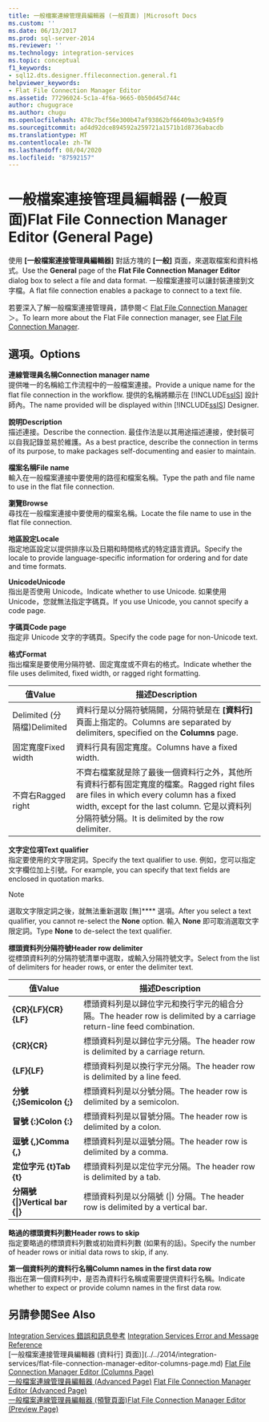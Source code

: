 ```yaml
---
title: 一般檔案連線管理員編輯器 (一般頁面) |Microsoft Docs
ms.custom: ''
ms.date: 06/13/2017
ms.prod: sql-server-2014
ms.reviewer: ''
ms.technology: integration-services
ms.topic: conceptual
f1_keywords:
- sql12.dts.designer.ffileconnection.general.f1
helpviewer_keywords:
- Flat File Connection Manager Editor
ms.assetid: 77296024-5c1a-4f6a-9665-0b50d45d744c
author: chugugrace
ms.author: chugu
ms.openlocfilehash: 478c7bcf56e300b47af93862bf66409a3c94b5f9
ms.sourcegitcommit: ad4d92dce894592a259721a1571b1d8736abacdb
ms.translationtype: MT
ms.contentlocale: zh-TW
ms.lasthandoff: 08/04/2020
ms.locfileid: "87592157"
---
```

# <a name="flat-file-connection-manager-editor-general-page"></a><span data-ttu-id="6a4f9-102">一般檔案連接管理員編輯器 (一般頁面)</span><span class="sxs-lookup"><span data-stu-id="6a4f9-102">Flat File Connection Manager Editor (General Page)</span></span>
  <span data-ttu-id="6a4f9-103">使用 **[一般檔案連接管理員編輯器]** 對話方塊的 **[一般]** 頁面，來選取檔案和資料格式。</span><span class="sxs-lookup"><span data-stu-id="6a4f9-103">Use the **General** page of the **Flat File Connection Manager Editor** dialog box to select a file and data format.</span></span> <span data-ttu-id="6a4f9-104">一般檔案連接可以讓封裝連接到文字檔。</span><span class="sxs-lookup"><span data-stu-id="6a4f9-104">A flat file connection enables a package to connect to a text file.</span></span>  
  
 <span data-ttu-id="6a4f9-105">若要深入了解一般檔案連接管理員，請參閱＜ [Flat File Connection Manager](connection-manager/file-connection-manager.md)＞。</span><span class="sxs-lookup"><span data-stu-id="6a4f9-105">To learn more about the Flat File connection manager, see [Flat File Connection Manager](connection-manager/file-connection-manager.md).</span></span>  
  
## <a name="options"></a><span data-ttu-id="6a4f9-106">選項。</span><span class="sxs-lookup"><span data-stu-id="6a4f9-106">Options</span></span>  
 <span data-ttu-id="6a4f9-107">**連線管理員名稱**</span><span class="sxs-lookup"><span data-stu-id="6a4f9-107">**Connection manager name**</span></span>  
 <span data-ttu-id="6a4f9-108">提供唯一的名稱給工作流程中的一般檔案連接。</span><span class="sxs-lookup"><span data-stu-id="6a4f9-108">Provide a unique name for the flat file connection in the workflow.</span></span> <span data-ttu-id="6a4f9-109">提供的名稱將顯示在 [!INCLUDE[ssIS](../includes/ssis-md.md)] 設計師內。</span><span class="sxs-lookup"><span data-stu-id="6a4f9-109">The name provided will be displayed within [!INCLUDE[ssIS](../includes/ssis-md.md)] Designer.</span></span>  
  
 <span data-ttu-id="6a4f9-110">**說明**</span><span class="sxs-lookup"><span data-stu-id="6a4f9-110">**Description**</span></span>  
 <span data-ttu-id="6a4f9-111">描述連接。</span><span class="sxs-lookup"><span data-stu-id="6a4f9-111">Describe the connection.</span></span> <span data-ttu-id="6a4f9-112">最佳作法是以其用途描述連接，使封裝可以自我記錄並易於維護。</span><span class="sxs-lookup"><span data-stu-id="6a4f9-112">As a best practice, describe the connection in terms of its purpose, to make packages self-documenting and easier to maintain.</span></span>  
  
 <span data-ttu-id="6a4f9-113">**檔案名稱**</span><span class="sxs-lookup"><span data-stu-id="6a4f9-113">**File name**</span></span>  
 <span data-ttu-id="6a4f9-114">輸入在一般檔案連接中要使用的路徑和檔案名稱。</span><span class="sxs-lookup"><span data-stu-id="6a4f9-114">Type the path and file name to use in the flat file connection.</span></span>  
  
 <span data-ttu-id="6a4f9-115">**瀏覽**</span><span class="sxs-lookup"><span data-stu-id="6a4f9-115">**Browse**</span></span>  
 <span data-ttu-id="6a4f9-116">尋找在一般檔案連接中要使用的檔案名稱。</span><span class="sxs-lookup"><span data-stu-id="6a4f9-116">Locate the file name to use in the flat file connection.</span></span>  
  
 <span data-ttu-id="6a4f9-117">**地區設定**</span><span class="sxs-lookup"><span data-stu-id="6a4f9-117">**Locale**</span></span>  
 <span data-ttu-id="6a4f9-118">指定地區設定以提供排序以及日期和時間格式的特定語言資訊。</span><span class="sxs-lookup"><span data-stu-id="6a4f9-118">Specify the locale to provide language-specific information for ordering and for date and time formats.</span></span>  
  
 <span data-ttu-id="6a4f9-119">**Unicode**</span><span class="sxs-lookup"><span data-stu-id="6a4f9-119">**Unicode**</span></span>  
 <span data-ttu-id="6a4f9-120">指出是否使用 Unicode。</span><span class="sxs-lookup"><span data-stu-id="6a4f9-120">Indicate whether to use Unicode.</span></span> <span data-ttu-id="6a4f9-121">如果使用 Unicode，您就無法指定字碼頁。</span><span class="sxs-lookup"><span data-stu-id="6a4f9-121">If you use Unicode, you cannot specify a code page.</span></span>  
  
 <span data-ttu-id="6a4f9-122">**字碼頁**</span><span class="sxs-lookup"><span data-stu-id="6a4f9-122">**Code page**</span></span>  
 <span data-ttu-id="6a4f9-123">指定非 Unicode 文字的字碼頁。</span><span class="sxs-lookup"><span data-stu-id="6a4f9-123">Specify the code page for non-Unicode text.</span></span>  
  
 <span data-ttu-id="6a4f9-124">**格式**</span><span class="sxs-lookup"><span data-stu-id="6a4f9-124">**Format**</span></span>  
 <span data-ttu-id="6a4f9-125">指出檔案是要使用分隔符號、固定寬度或不齊右的格式。</span><span class="sxs-lookup"><span data-stu-id="6a4f9-125">Indicate whether the file uses delimited, fixed width, or ragged right formatting.</span></span>  
  
|<span data-ttu-id="6a4f9-126">值</span><span class="sxs-lookup"><span data-stu-id="6a4f9-126">Value</span></span>|<span data-ttu-id="6a4f9-127">描述</span><span class="sxs-lookup"><span data-stu-id="6a4f9-127">Description</span></span>|  
|-----------|-----------------|  
|<span data-ttu-id="6a4f9-128">Delimited (分隔檔)</span><span class="sxs-lookup"><span data-stu-id="6a4f9-128">Delimited</span></span>|<span data-ttu-id="6a4f9-129">資料行是以分隔符號隔開，分隔符號是在 **[資料行]** 頁面上指定的。</span><span class="sxs-lookup"><span data-stu-id="6a4f9-129">Columns are separated by delimiters, specified on the **Columns** page.</span></span>|  
|<span data-ttu-id="6a4f9-130">固定寬度</span><span class="sxs-lookup"><span data-stu-id="6a4f9-130">Fixed width</span></span>|<span data-ttu-id="6a4f9-131">資料行具有固定寬度。</span><span class="sxs-lookup"><span data-stu-id="6a4f9-131">Columns have a fixed width.</span></span>|  
|<span data-ttu-id="6a4f9-132">不齊右</span><span class="sxs-lookup"><span data-stu-id="6a4f9-132">Ragged right</span></span>|<span data-ttu-id="6a4f9-133">不齊右檔案就是除了最後一個資料行之外，其他所有資料行都有固定寬度的檔案。</span><span class="sxs-lookup"><span data-stu-id="6a4f9-133">Ragged right files are files in which every column has a fixed width, except for the last column.</span></span> <span data-ttu-id="6a4f9-134">它是以資料列分隔符號分隔。</span><span class="sxs-lookup"><span data-stu-id="6a4f9-134">It is delimited by the row delimiter.</span></span>|  
  
 <span data-ttu-id="6a4f9-135">**文字定位項**</span><span class="sxs-lookup"><span data-stu-id="6a4f9-135">**Text qualifier**</span></span>  
 <span data-ttu-id="6a4f9-136">指定要使用的文字限定詞。</span><span class="sxs-lookup"><span data-stu-id="6a4f9-136">Specify the text qualifier to use.</span></span> <span data-ttu-id="6a4f9-137">例如，您可以指定文字欄位加上引號。</span><span class="sxs-lookup"><span data-stu-id="6a4f9-137">For example, you can specify that text fields are enclosed in quotation marks.</span></span>  
  
> [!NOTE]  
>  <span data-ttu-id="6a4f9-138">選取文字限定詞之後，就無法重新選取 [無]\*\*\*\* 選項。</span><span class="sxs-lookup"><span data-stu-id="6a4f9-138">After you select a text qualifier, you cannot re-select the **None** option.</span></span> <span data-ttu-id="6a4f9-139">輸入 **None** 即可取消選取文字限定詞。</span><span class="sxs-lookup"><span data-stu-id="6a4f9-139">Type **None** to de-select the text qualifier.</span></span>  
  
 <span data-ttu-id="6a4f9-140">**標頭資料列分隔符號**</span><span class="sxs-lookup"><span data-stu-id="6a4f9-140">**Header row delimiter**</span></span>  
 <span data-ttu-id="6a4f9-141">從標頭資料列的分隔符號清單中選取，或輸入分隔符號文字。</span><span class="sxs-lookup"><span data-stu-id="6a4f9-141">Select from the list of delimiters for header rows, or enter the delimiter text.</span></span>  
  
|<span data-ttu-id="6a4f9-142">值</span><span class="sxs-lookup"><span data-stu-id="6a4f9-142">Value</span></span>|<span data-ttu-id="6a4f9-143">描述</span><span class="sxs-lookup"><span data-stu-id="6a4f9-143">Description</span></span>|  
|-----------|-----------------|  
|<span data-ttu-id="6a4f9-144">**{CR}{LF}**</span><span class="sxs-lookup"><span data-stu-id="6a4f9-144">**{CR}{LF}**</span></span>|<span data-ttu-id="6a4f9-145">標頭資料列是以歸位字元和換行字元的組合分隔。</span><span class="sxs-lookup"><span data-stu-id="6a4f9-145">The header row is delimited by a carriage return-line feed combination.</span></span>|  
|<span data-ttu-id="6a4f9-146">**{CR}**</span><span class="sxs-lookup"><span data-stu-id="6a4f9-146">**{CR}**</span></span>|<span data-ttu-id="6a4f9-147">標頭資料列是以歸位字元分隔。</span><span class="sxs-lookup"><span data-stu-id="6a4f9-147">The header row is delimited by a carriage return.</span></span>|  
|<span data-ttu-id="6a4f9-148">**{LF}**</span><span class="sxs-lookup"><span data-stu-id="6a4f9-148">**{LF}**</span></span>|<span data-ttu-id="6a4f9-149">標頭資料列是以換行字元分隔。</span><span class="sxs-lookup"><span data-stu-id="6a4f9-149">The header row is delimited by a line feed.</span></span>|  
|<span data-ttu-id="6a4f9-150">**分號 {;}**</span><span class="sxs-lookup"><span data-stu-id="6a4f9-150">**Semicolon {;}**</span></span>|<span data-ttu-id="6a4f9-151">標頭資料列是以分號分隔。</span><span class="sxs-lookup"><span data-stu-id="6a4f9-151">The header row is delimited by a semicolon.</span></span>|  
|<span data-ttu-id="6a4f9-152">**冒號 {:}**</span><span class="sxs-lookup"><span data-stu-id="6a4f9-152">**Colon {:}**</span></span>|<span data-ttu-id="6a4f9-153">標頭資料列是以冒號分隔。</span><span class="sxs-lookup"><span data-stu-id="6a4f9-153">The header row is delimited by a colon.</span></span>|  
|<span data-ttu-id="6a4f9-154">**逗號 {,}**</span><span class="sxs-lookup"><span data-stu-id="6a4f9-154">**Comma {,}**</span></span>|<span data-ttu-id="6a4f9-155">標頭資料列是以逗號分隔。</span><span class="sxs-lookup"><span data-stu-id="6a4f9-155">The header row is delimited by a comma.</span></span>|  
|<span data-ttu-id="6a4f9-156">**定位字元 {t}**</span><span class="sxs-lookup"><span data-stu-id="6a4f9-156">**Tab {t}**</span></span>|<span data-ttu-id="6a4f9-157">標頭資料列是以定位字元分隔。</span><span class="sxs-lookup"><span data-stu-id="6a4f9-157">The header row is delimited by a tab.</span></span>|  
|<span data-ttu-id="6a4f9-158">**分隔號 {&#124;}**</span><span class="sxs-lookup"><span data-stu-id="6a4f9-158">**Vertical bar {&#124;}**</span></span>|<span data-ttu-id="6a4f9-159">標頭資料列是以分隔號 (&#124;) 分隔。</span><span class="sxs-lookup"><span data-stu-id="6a4f9-159">The header row is delimited by a vertical bar.</span></span>|  
  
 <span data-ttu-id="6a4f9-160">**略過的標頭資料列數**</span><span class="sxs-lookup"><span data-stu-id="6a4f9-160">**Header rows to skip**</span></span>  
 <span data-ttu-id="6a4f9-161">指定要略過的標頭資料列數或初始資料列數 (如果有的話)。</span><span class="sxs-lookup"><span data-stu-id="6a4f9-161">Specify the number of header rows or initial data rows to skip, if any.</span></span>  
  
 <span data-ttu-id="6a4f9-162">**第一個資料列的資料行名稱**</span><span class="sxs-lookup"><span data-stu-id="6a4f9-162">**Column names in the first data row**</span></span>  
 <span data-ttu-id="6a4f9-163">指出在第一個資料列中，是否為資料行名稱或需要提供資料行名稱。</span><span class="sxs-lookup"><span data-stu-id="6a4f9-163">Indicate whether to expect or provide column names in the first data row.</span></span>  
  
## <a name="see-also"></a><span data-ttu-id="6a4f9-164">另請參閱</span><span class="sxs-lookup"><span data-stu-id="6a4f9-164">See Also</span></span>  
 <span data-ttu-id="6a4f9-165">[Integration Services 錯誤和訊息參考](../../2014/integration-services/integration-services-error-and-message-reference.md) </span><span class="sxs-lookup"><span data-stu-id="6a4f9-165">[Integration Services Error and Message Reference](../../2014/integration-services/integration-services-error-and-message-reference.md) </span></span>  
 <span data-ttu-id="6a4f9-166">[一般檔案連接管理員編輯器 &#40;資料行] 頁面&#41;](../../2014/integration-services/flat-file-connection-manager-editor-columns-page.md) </span><span class="sxs-lookup"><span data-stu-id="6a4f9-166">[Flat File Connection Manager Editor &#40;Columns Page&#41;](../../2014/integration-services/flat-file-connection-manager-editor-columns-page.md) </span></span>  
 <span data-ttu-id="6a4f9-167">[一般檔案連線管理員編輯器 &#40;Advanced Page&#41;](../../2014/integration-services/flat-file-connection-manager-editor-advanced-page.md) </span><span class="sxs-lookup"><span data-stu-id="6a4f9-167">[Flat File Connection Manager Editor &#40;Advanced Page&#41;](../../2014/integration-services/flat-file-connection-manager-editor-advanced-page.md) </span></span>  
 [<span data-ttu-id="6a4f9-168">一般檔案連線管理員編輯器 &#40;預覽頁面&#41;</span><span class="sxs-lookup"><span data-stu-id="6a4f9-168">Flat File Connection Manager Editor &#40;Preview Page&#41;</span></span>](../../2014/integration-services/flat-file-connection-manager-editor-preview-page.md)  
  
  
